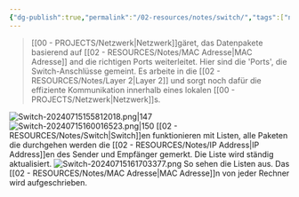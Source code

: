 ```yaml
---
{"dg-publish":true,"permalink":"/02-resources/notes/switch/","tags":["netzwerk","hardware","LF09","LF03","prüfungsrelevant"],"noteIcon":""}
---
```


> [[00 - PROJECTS/Netzwerk\|Netzwerk]]gäret, das Datenpakete basierend auf [[02 - RESOURCES/Notes/MAC Adresse\|MAC Adresse]] and die richtigen Ports weiterleitet. Hier sind die 'Ports', die Switch-Anschlüsse gemeint.
> Es arbeite in die [[02 - RESOURCES/Notes/Layer 2\|Layer 2]] und sorgt noch dafür die effiziente Kommunikation innerhalb eines lokalen [[00 - PROJECTS/Netzwerk\|Netzwerk]]s.

![Switch-20240715155812018.png|147](/img/user/02%20-%20RESOURCES/Files/Switch-20240715155812018.png) ![Switch-20240715160016523.png|150](/img/user/02%20-%20RESOURCES/Files/Switch-20240715160016523.png)
[[02 - RESOURCES/Notes/Switch\|Switch]]en funktionieren mit Listen, alle Paketen die durchgehen werden die [[02 - RESOURCES/Notes/IP Address\|IP Address]]en des Sender und Empfänger gemerkt. Die Liste wird ständig aktualisiert.
![Switch-20240715161703377.png](/img/user/02%20-%20RESOURCES/Files/Switch-20240715161703377.png)
So sehen die Listen aus. Das [[02 - RESOURCES/Notes/MAC Adresse\|MAC Adresse]]n von jeder Rechner wird aufgeschrieben.

